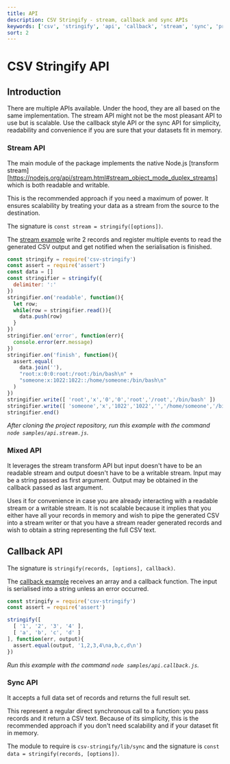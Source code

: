 ```yaml
---
title: API
description: CSV Stringify - stream, callback and sync APIs
keywords: ['csv', 'stringify', 'api', 'callback', 'stream', 'sync', 'promise']
sort: 2
---
```


# CSV Stringify API

## Introduction

There are multiple APIs available. Under the hood, they are all based on the same implementation. The stream API might not be the most pleasant API to use but is scalable. Use the callback style API or the sync API for simplicity, readability and convenience if you are sure that your datasets fit in memory.

### Stream API

The main module of the package implements the native Node.js [transform stream][https://nodejs.org/api/stream.html#stream_object_mode_duplex_streams] which is both readable and writable.

This is the recommended approach if you need a maximum of power. It ensures
scalability by treating your data as a stream from the source to the destination.

The signature is `const stream = stringify([options])`.

The [stream example](https://github.com/adaltas/node-csv-stringify/blob/master/samples/api.stream.js) write 2 records and register multiple events to read the generated CSV output and get notified when the serialisation is finished.

```js
const stringify = require('csv-stringify')
const assert = require('assert')
const data = []
const stringifier = stringify({
  delimiter: ':'
})
stringifier.on('readable', function(){
  let row;
  while(row = stringifier.read()){
    data.push(row)
  }
})
stringifier.on('error', function(err){
  console.error(err.message)
})
stringifier.on('finish', function(){
  assert.equal(
    data.join(''),
    "root:x:0:0:root:/root:/bin/bash\n" +
    "someone:x:1022:1022::/home/someone:/bin/bash\n"
  )
})
stringifier.write([ 'root','x','0','0','root','/root','/bin/bash' ])
stringifier.write([ 'someone','x','1022','1022','','/home/someone','/bin/bash' ])
stringifier.end()
```
_After cloning the project repository, run this example with the command `node samples/api.stream.js`._

### Mixed API

It leverages the stream transform API but input doesn't have to be an readable
stream and output doesn't have to be a writable stream. Input may be a string
passed as first argument. Output may be obtained in the callback passed as last
argument.

Uses it for convenience in case you are already interacting with a readable
stream or a writable stream. It is not scalable because it implies that you
either have all your records in memory and wish to pipe the generated
CSV into a stream writer or that you have a stream reader generated records and
wish to obtain a string representing the full CSV text.

## Callback API

The signature is `stringify(records, [options], callback)`.

The [callback example](https://github.com/adaltas/node-csv-stringify/blob/master/samples/api.callback.js) receives an array and a callback function. The input is serialised into a string unless an error occurred.

```js
const stringify = require('csv-stringify')
const assert = require('assert')

stringify([
  [ '1', '2', '3', '4' ],
  [ 'a', 'b', 'c', 'd' ]
], function(err, output){
  assert.equal(output, '1,2,3,4\na,b,c,d\n')
})
```
_Run this example with the command `node samples/api.callback.js`._

### Sync API

It accepts a full data set of records and returns the full result set.

This represent a regular direct synchronous call to a function: you pass records
and it return a CSV text. Because of its simplicity, this is the recommended
approach if you don't need scalability and if your dataset fit in memory. 

The module to require is `csv-stringify/lib/sync` and the signature is `const data = stringify(records, [options])`.
